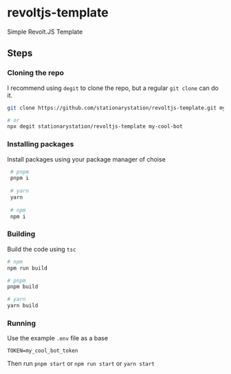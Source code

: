 # revoltjs-template
Simple Revolt.JS Template
## Steps

### Cloning the repo

I recommend using `degit` to clone the repo, but a regular `git clone` can do it.

```bash
git clone https://github.com/stationarystation/revoltjs-template.git my-cool-bot

# or
npx degit stationarystation/revoltjs-template my-cool-bot
```

### Installing packages

Install packages using your package manager of choise

```bash
 # pnpm
 pnpm i
 
 # yarn
 yarn
 
 # npm
 npm i
```

### Building

Build the code using `tsc`

```bash
# npm
npm run build

# pnpm
pnpm build

# yarn
yarn build
```

### Running

Use the example `.env` file as a base

```env
TOKEN=my_cool_bot_token
```

Then run `pnpm start` or `npm run start` or `yarn start`
